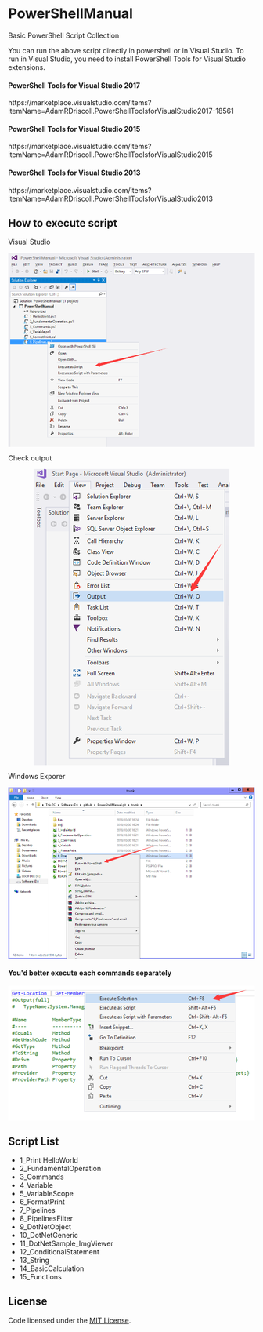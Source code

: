 # PowerShellManual
<p>Basic PowerShell Script Collection</p>

<p>You can run the above script directly in powershell or in Visual Studio. To run in Visual Studio, you need to install PowerShell Tools for Visual Studio extensions.</p>

<h4>PowerShell Tools for Visual Studio 2017</h4>
<p>https://marketplace.visualstudio.com/items?itemName=AdamRDriscoll.PowerShellToolsforVisualStudio2017-18561</p>
<h4>PowerShell Tools for Visual Studio 2015</h4>
<p>https://marketplace.visualstudio.com/items?itemName=AdamRDriscoll.PowerShellToolsforVisualStudio2015</p>
<h4>PowerShell Tools for Visual Studio 2013</h4>
<p>https://marketplace.visualstudio.com/items?itemName=AdamRDriscoll.PowerShellToolsforVisualStudio2013</p>

<h2>How to execute script</h2>
<p>Visual Studio</p>
<p align="center">
 <img align="center" alt="In Visual Studio" 
      src="https://github.com/zhaotianff/PowerShellManual/blob/master/doc/in%20visual%20studio.png" />
</p>
<p>Check output</p>
<p align="center">
 <img align="center" alt="Show Output Window" 
      src="https://github.com/zhaotianff/PowerShellManual/blob/master/doc/show%20output%20window.png" />
</p>
<p>Windows Exporer</p>
<p align="center">
 <img align="center" alt="In Windows Explorer"          src="https://github.com/zhaotianff/PowerShellManual/blob/master/doc/in%20window%20explorer.png" />
</p>
<h4>You'd better execute each commands separately</h4>
<p align="center">
 <img align="center" alt="Execute Selection"          src="https://github.com/zhaotianff/PowerShellManual/blob/master/doc/execute%20selection.png" />
</p>
<h2>Script List</h2>
<ul>
  <li>1_Print HelloWorld</li>
  <li>2_FundamentalOperation</li>
<li>3_Commands</li>
<li>4_Variable</li>
<li>5_VariableScope</li>
<li>6_FormatPrint</li>
<li>7_Pipelines</li>
<li>8_PipelinesFilter</li>
<li>9_DotNetObject</li>
<li>10_DotNetGeneric</li>
  <li>11_DotNetSample_ImgViewer</li>
  <li>12_ConditionalStatement</li>
  <li>13_String</li>
  <li>14_BasicCalculation</li>
  <li>15_Functions</li>
</ul>

## License

Code licensed under the [MIT License](LICENSE).




